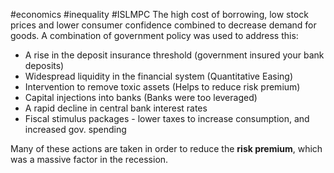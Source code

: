 #economics #inequality #ISLMPC
The high cost of borrowing, low stock prices and lower consumer confidence combined to decrease demand for goods. A combination of government policy was used to address this:
- A rise in the deposit insurance threshold (government insured your bank deposits)
- Widespread liquidity in the financial system (Quantitative Easing)
- Intervention to remove toxic assets (Helps to reduce risk premium)
- Capital injections into banks (Banks were too leveraged)
- A rapid decline in central bank interest rates
- Fiscal stimulus packages - lower taxes to increase consumption, and increased gov. spending

Many of these actions are taken in order to reduce the **risk premium**, which was a massive factor in the recession.
